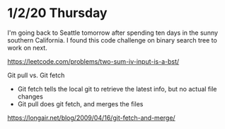 # 1/2/20 Thursday

I'm going back to Seattle tomorrow after spending ten days in the sunny southern California. I found this code challenge on binary search tree to work on next. 

https://leetcode.com/problems/two-sum-iv-input-is-a-bst/

Git pull vs. Git fetch
  - Git fetch tells the local git to retrieve the latest info, but no actual file changes
  - Git pull does git fetch, and merges the files
  
https://longair.net/blog/2009/04/16/git-fetch-and-merge/
